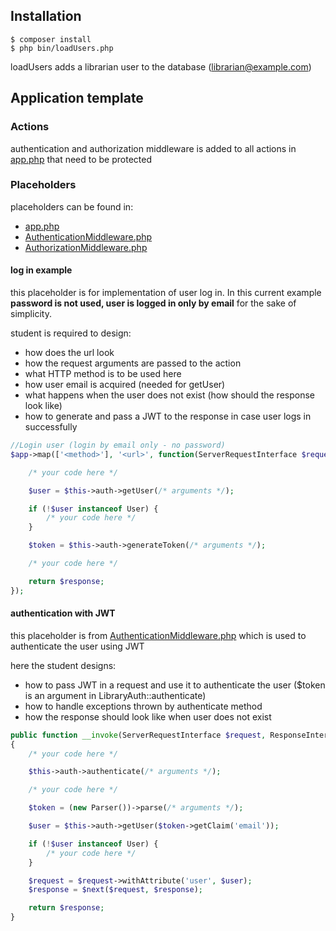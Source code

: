 ## Installation

```
$ composer install
$ php bin/loadUsers.php
```

loadUsers adds a librarian user to the database (librarian@example.com)

## Application template

### Actions

authentication and authorization middleware is added to all actions in [app.php](https://github.com/ClearcodeHQ/eh-library-template/blob/master/src/app.php)
that need to be protected

### Placeholders

placeholders can be found in:
* [app.php](https://github.com/ClearcodeHQ/eh-library-template/blob/master/src/app.php)
* [AuthenticationMiddleware.php](https://github.com/ClearcodeHQ/eh-library-template/blob/master/src/Middleware/AuthenticationMiddleware.php)
* [AuthorizationMiddleware.php](https://github.com/ClearcodeHQ/eh-library-template/blob/master/src/Middleware/AuthorizationMiddleware.php)

#### log in example

this placeholder is for implementation of user log in. In this current example **password is not used, user is logged in only by email** for the sake of simplicity.

student is required to design:
* how does the url look
* how the request arguments are passed to the action
* what HTTP method is to be used here
* how user email is acquired (needed for getUser)
* what happens when the user does not exist (how should the response look like)
* how to generate and pass a JWT to the response in case user logs in successfully


```php
//Login user (login by email only - no password)
$app->map(['<method>'], '<url>', function(ServerRequestInterface $request, ResponseInterface $response, $args = []) {

    /* your code here */

    $user = $this->auth->getUser(/* arguments */);

    if (!$user instanceof User) {
        /* your code here */
    }

    $token = $this->auth->generateToken(/* arguments */);

    /* your code here */

    return $response;
});
```

#### authentication with JWT

this placeholder is from [AuthenticationMiddleware.php](https://github.com/ClearcodeHQ/eh-library-template/blob/master/src/Middleware/AuthenticationMiddleware.php) which is used to authenticate the user using JWT

here the student designs:
* how to pass JWT in a request and use it to authenticate the user ($token is an argument in LibraryAuth::authenticate)
* how to handle exceptions thrown by authenticate method
* how the response should look like when user does not exist

```php
public function __invoke(ServerRequestInterface $request, ResponseInterface $response, $next)
{
    /* your code here */

    $this->auth->authenticate(/* arguments */);

    /* your code here */

    $token = (new Parser())->parse(/* arguments */);

    $user = $this->auth->getUser($token->getClaim('email'));

    if (!$user instanceof User) {
        /* your code here */
    }

    $request = $request->withAttribute('user', $user);
    $response = $next($request, $response);

    return $response;
}
```